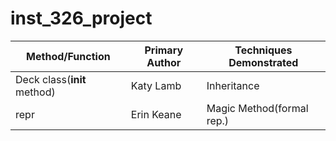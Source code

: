# inst_326_project
| Method/Function | Primary Author | Techniques Demonstrated |
| --------------- | -------------- | ----------------------- |
| Deck class(__init__ method)| Katy Lamb     | Inheritance   |
| repr            | Erin Keane     | Magic Method(formal rep.)|
